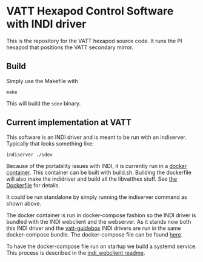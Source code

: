 # VATT Hexapod Control Software with INDI driver

This is the repository for the VATT hexapod source code. It runs the PI hexapod that positions the VATT secondary mirror.


## Build

Simply use the Makefile with 

```
make
```
This will build the ```sdev``` binary. 

## Current implementation at VATT
This software is an INDI driver and is meant to be run with an indiserver. Typically that looks something like:

```
indiserver ./sdev
```

Because of the portability issues with INDI, it is currently run in a [docker container](https://hub.docker.com/r/srswinde/indihex). This container can be built with build.sh. Building the dockerfile will also make the indidriver and build all the 
libvatthex stuff. See [the Dockerfile](https://github.com/so-mops/vatthex-indi/blob/master/Dockerfile) for details. 

It could be run standalone by simply running the indiserver command as shown above.

The docker container is run in docker-compose fashion so the INDI driver is bundled with the INDI webclient and the webserver. As it stands now both this INDI driver and the [vatt-guidebox](https://github.com/so-mops/vatt-guidebox) INDI drivers are run in the same docker-compose bundle. The docker-compose file can be found [here](https://github.com/srswinde/indi_webclient/blob/master/docker-compose-vatt-guidebox.yml). 

To have the docker-compose file run on startup we build a systemd service. This process is described in the [indi_webclient readme](https://github.com/srswinde/indi_webclient/blob/master/README.md). 
